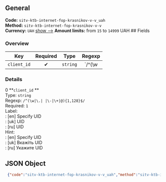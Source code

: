 ## General 
**Code:** `sitv-ktb-internet-fop-krasnikov-v-v_uah`  
**Method:** `sitv-ktb-internet-fop-krasnikov-v-v`  
**Currency:** `UAH` [show -->]() 
**Amount limits:** from `15`  to `14999`  UAH ## Fields 
### Overview 
|Key|Required|Type|Regexp| 
|:---:|:---:|:---:|:---:| 
|`client_id` |✔ |`string` |`/^(\w|\.| |\-|\+|@){1,128}$/` | 
 
### Details 
0 **`client_id` **  
Type: `string`  
Regexp: `/^(\w|\.| |\-|\+|@){1,128}$/`  
Required: `1`  
Label:  
: [en] Specify UID  
: [uk] UID  
: [ru] UID  
Hint:  
: [en] Specify UID  
: [uk] Вкажіть UID  
: [ru] Укажите UID  
## JSON Object 
```json
 {"code":"sitv-ktb-internet-fop-krasnikov-v-v_uah","method":"sitv-ktb-internet-fop-krasnikov-v-v","currency":"UAH","fields":[{"key":"client_id","type":"string","label":{"en":"Specify UID","uk":"UID","ru":"UID"},"regexp":"\/^(\\w|\\.| |\\-|\\+|@){1,128}$\/","required":true,"position":1,"hint":{"en":"Specify UID","uk":"\u0412\u043a\u0430\u0436\u0456\u0442\u044c UID","ru":"\u0423\u043a\u0430\u0436\u0438\u0442\u0435 UID"}}],"amount_min":15,"amount_max":14999}```  
